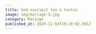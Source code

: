 ```yaml
---
title: Sed suscipit leo a lectus
image: img/mariage-3.jpg
category: Mariage
published_at: 2020-11-04T19:19:02.301Z
---
```

